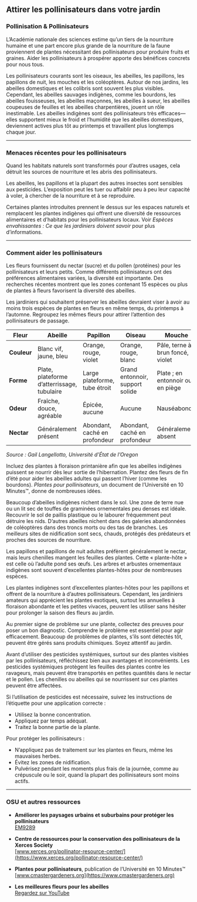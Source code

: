 ## Attirer les pollinisateurs dans votre jardin

### Pollinisation & Pollinisateurs

L’Académie nationale des sciences estime qu’un tiers de la nourriture humaine et une part encore plus grande de la nourriture de la faune proviennent de plantes nécessitant des pollinisateurs pour produire fruits et graines. Aider les pollinisateurs à prospérer apporte des bénéfices concrets pour nous tous.

Les pollinisateurs courants sont les oiseaux, les abeilles, les papillons, les papillons de nuit, les mouches et les coléoptères. Autour de nos jardins, les abeilles domestiques et les colibris sont souvent les plus visibles. Cependant, les abeilles sauvages indigènes, comme les bourdons, les abeilles fouisseuses, les abeilles maçonnes, les abeilles à sueur, les abeilles coupeuses de feuilles et les abeilles charpentières, jouent un rôle inestimable. Les abeilles indigènes sont des pollinisateurs très efficaces—elles supportent mieux le froid et l’humidité que les abeilles domestiques, deviennent actives plus tôt au printemps et travaillent plus longtemps chaque jour.

---

### Menaces récentes pour les pollinisateurs


Quand les habitats naturels sont transformés pour d’autres usages, cela détruit les sources de nourriture et les abris des pollinisateurs.


Les abeilles, les papillons et la plupart des autres insectes sont sensibles aux pesticides. L’exposition peut les tuer ou affaiblir peu à peu leur capacité à voler, à chercher de la nourriture et à se reproduire.


Certaines plantes introduites prennent le dessus sur les espaces naturels et remplacent les plantes indigènes qui offrent une diversité de ressources alimentaires et d’habitats pour les pollinisateurs locaux. Voir *Espèces envahissantes : Ce que les jardiniers doivent savoir* pour plus d’informations.

---

### Comment aider les pollinisateurs


Les fleurs fournissent du nectar (sucre) et du pollen (protéines) pour les pollinisateurs et leurs petits. Comme différents pollinisateurs ont des préférences alimentaires variées, la diversité est importante. Des recherches récentes montrent que les zones contenant 15 espèces ou plus de plantes à fleurs favorisent la diversité des abeilles.

Les jardiniers qui souhaitent préserver les abeilles devraient viser à avoir au moins trois espèces de plantes en fleurs en même temps, du printemps à l’automne. Regroupez les mêmes fleurs pour attirer l’attention des pollinisateurs de passage.


| Fleur         | Abeille                            | Papillon                 | Oiseau                        | Mouche                                 |
|---------------|------------------------------------|--------------------------|-------------------------------|----------------------------------------|
| **Couleur**   | Blanc vif, jaune, bleu             | Orange, rouge, violet    | Orange, rouge, blanc          | Pâle, terne à brun foncé, violet       |
| **Forme**     | Plate, plateforme d’atterrissage, tubulaire | Large plateforme, tube étroit | Grand entonnoir, support solide | Plate ; en entonnoir ou en piège       |
| **Odeur**     | Fraîche, douce, agréable           | Épicée, aucune           | Aucune                        | Nauséabonde                            |
| **Nectar**    | Généralement présent               | Abondant, caché en profondeur | Abondant, caché en profondeur | Généralement absent                    |

*Source : Gail Langellotto, Université d’État de l’Oregon*

Incluez des plantes à floraison printanière afin que les abeilles indigènes puissent se nourrir dès leur sortie de l’hibernation. Plantez des fleurs de fin d’été pour aider les abeilles adultes qui passent l’hiver (comme les bourdons). *Plantes pour pollinisateurs*, un document de l’Université en 10 Minutes™, donne de nombreuses idées.


Beaucoup d’abeilles indigènes nichent dans le sol. Une zone de terre nue ou un lit sec de touffes de graminées ornementales peu denses est idéale. Recouvrir le sol de paillis plastique ou le labourer fréquemment peut détruire les nids. D’autres abeilles nichent dans des galeries abandonnées de coléoptères dans des troncs morts ou des tas de branches. Les meilleurs sites de nidification sont secs, chauds, protégés des prédateurs et proches des sources de nourriture.


Les papillons et papillons de nuit adultes préfèrent généralement le nectar, mais leurs chenilles mangent les feuilles des plantes. Cette « plante-hôte » est celle où l’adulte pond ses œufs. Les arbres et arbustes ornementaux indigènes sont souvent d’excellentes plantes-hôtes pour de nombreuses espèces.


Les plantes indigènes sont d’excellentes plantes-hôtes pour les papillons et offrent de la nourriture à d’autres pollinisateurs. Cependant, les jardiniers amateurs qui apprécient les plantes exotiques, surtout les annuelles à floraison abondante et les petites vivaces, peuvent les utiliser sans hésiter pour prolonger la saison des fleurs au jardin.


Au premier signe de problème sur une plante, collectez des preuves pour poser un bon diagnostic. Comprendre le problème est essentiel pour agir efficacement. Beaucoup de problèmes de plantes, s’ils sont détectés tôt, peuvent être gérés sans produits chimiques. Soyez attentif au jardin.

Avant d’utiliser des pesticides systémiques, surtout sur des plantes visitées par les pollinisateurs, réfléchissez bien aux avantages et inconvénients. Les pesticides systémiques protègent les feuilles des plantes contre les ravageurs, mais peuvent être transportés en petites quantités dans le nectar et le pollen. Les chenilles ou abeilles qui se nourrissent sur ces plantes peuvent être affectées.

Si l’utilisation de pesticides est nécessaire, suivez les instructions de l’étiquette pour une application correcte :

- Utilisez la bonne concentration.
- Appliquez par temps adéquat.
- Traitez la bonne partie de la plante.

Pour protéger les pollinisateurs :

- N’appliquez pas de traitement sur les plantes en fleurs, même les mauvaises herbes.
- Évitez les zones de nidification.
- Pulvérisez pendant les moments plus frais de la journée, comme au crépuscule ou le soir, quand la plupart des pollinisateurs sont moins actifs.

---

### OSU et autres ressources

- **Améliorer les paysages urbains et suburbains pour protéger les pollinisateurs**  
  [EM9289](https://catalog.extension.oregonstate.edu/em9289)

- **Centre de ressources pour la conservation des pollinisateurs de la Xerces Society**  
  [www.xerces.org/pollinator-resource-center/](https://www.xerces.org/pollinator-resource-center/)

- **Plantes pour pollinisateurs**, publication de l’Université en 10 Minutes™  
  [www.cmastergardeners.org](https://www.cmastergardeners.org)

- **Les meilleures fleurs pour les abeilles**  
  [Regardez sur YouTube](https://www.youtube.com/watch?v=2MOZqV4yk58&feature=youtu.be)
